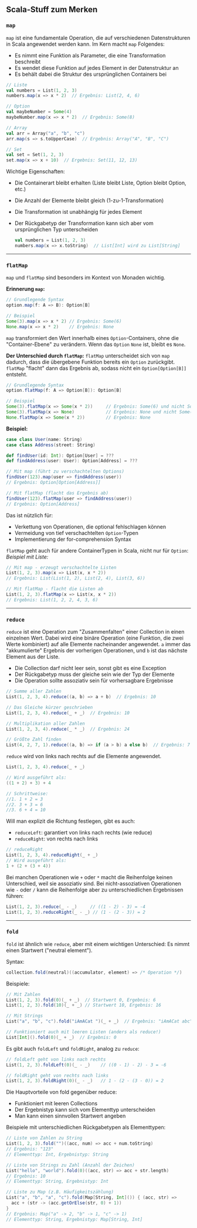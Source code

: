 ## Scala-Stuff zum Merken

### `map`
`map` ist eine fundamentale Operation, die auf verschiedenen Datenstrukturen in Scala angewendet werden kann. Im Kern macht `map` Folgendes:
- Es nimmt eine Funktion als Parameter, die eine Transformation beschreibt
- Es wendet diese Funktion auf jedes Element in der Datenstruktur an
- Es behält dabei die Struktur des ursprünglichen Containers bei

```scala
// Liste
val numbers = List(1, 2, 3)
numbers.map(x => x * 2)  // Ergebnis: List(2, 4, 6)

// Option
val maybeNumber = Some(4)
maybeNumber.map(x => x * 2)  // Ergebnis: Some(8)

// Array
val arr = Array("a", "b", "c")
arr.map(s => s.toUpperCase)  // Ergebnis: Array("A", "B", "C")

// Set
val set = Set(1, 2, 3)
set.map(x => x + 10)  // Ergebnis: Set(11, 12, 13)
```
Wichtige Eigenschaften:
- Die Containerart bleibt erhalten (Liste bleibt Liste, Option bleibt Option, etc.)
- Die Anzahl der Elemente bleibt gleich (1-zu-1-Transformation)
- Die Transformation ist unabhängig für jedes Element
- Der Rückgabetyp der Transformation kann sich aber vom ursprünglichen Typ unterscheiden

  ```scala
  val numbers = List(1, 2, 3)
  numbers.map(x => x.toString)  // List[Int] wird zu List[String]
  ```

--- 

### `flatMap`

`map` und `flatMap` sind besonders im  Kontext von Monaden wichtig.

**Erinnerung `map`:**
  ```scala
  // Grundlegende Syntax
  option.map(f: A => B): Option[B]

  // Beispiel
  Some(3).map(x => x * 2) // Ergebnis: Some(6)
  None.map(x => x * 2)    // Ergebnis: None
  ```
  `map` transformiert den Wert innerhalb eines `Option`-Containers, ohne die "Container-Ebene" zu verändern. Wenn das `Option` `None` ist, bleibt es `None`.


**Der Unterschied durch `flatMap`:**
`flatMap` unterscheidet sich von `map` dadurch, dass die übergebene Funktion bereits ein `Option` zurückgibt. `flatMap` "flacht" dann das Ergebnis ab, sodass nicht ein `Option[Option[B]]` entsteht.

```scala
// Grundlegende Syntax
option.flatMap(f: A => Option[B]): Option[B]

// Beispiel
Some(3).flatMap(x => Some(x * 2))     // Ergebnis: Some(6) und nicht Some(Some(6))
Some(3).flatMap(x => None)            // Ergebnis: None und nicht Some(None)
None.flatMap(x => Some(x * 2))        // Ergebnis: None
```
**Beispiel:**
```scala
case class User(name: String)
case class Address(street: String)

def findUser(id: Int): Option[User] = ???
def findAddress(user: User): Option[Address] = ???

// Mit map (führt zu verschachtelten Options)
findUser(123).map(user => findAddress(user)) 
// Ergebnis: Option[Option[Address]]

// Mit flatMap (flacht das Ergebnis ab)
findUser(123).flatMap(user => findAddress(user)) 
// Ergebnis: Option[Address]
```
Das ist nützlich für:
- Verkettung von Operationen, die optional fehlschlagen können
- Vermeidung von tief verschachtelten `Option`-Typen
- Implementierung der for-comprehension Syntax



`flatMap` geht auch für andere ContainerTypen in Scala, nicht nur für `Option`:
*Beispiel mit Liste:*
```scala
// Mit map - erzeugt verschachtelte Listen
List(1, 2, 3).map(x => List(x, x * 2))
// Ergebnis: List(List(1, 2), List(2, 4), List(3, 6))

// Mit flatMap - flacht die Listen ab
List(1, 2, 3).flatMap(x => List(x, x * 2))
// Ergebnis: List(1, 2, 2, 4, 3, 6)
```

---

### `reduce`
`reduce` ist eine Operation zum "Zusammenfalten" einer Collection in einen einzelnen Wert. Dabei wird eine binäre Operation (eine Funktion, die zwei Werte kombiniert) auf alle Elemente nacheinander angewendet. `a` immer das "akkumulierte" Ergebnis der vorherigen Operationen, und `b` ist das nächste Element aus der Liste.
- Die Collection darf nicht leer sein, sonst gibt es eine Exception
- Der Rückgabetyp muss der gleiche sein wie der Typ der Elemente
- Die Operation sollte assoziativ sein für vorhersagbare Ergebnisse
  
```scala
// Summe aller Zahlen
List(1, 2, 3, 4).reduce((a, b) => a + b)  // Ergebnis: 10

// Das Gleiche kürzer geschrieben
List(1, 2, 3, 4).reduce(_ + _)  // Ergebnis: 10

// Multiplikation aller Zahlen
List(1, 2, 3, 4).reduce(_ * _)  // Ergebnis: 24

// Größte Zahl finden
List(4, 2, 7, 1).reduce((a, b) => if (a > b) a else b)  // Ergebnis: 7
```
`reduce` wird von links nach rechts auf die Elemente angewendet.
```scala
List(1, 2, 3, 4).reduce(_ + _)

// Wird ausgeführt als:
((1 + 2) + 3) + 4

// Schrittweise:
//1. 1 + 2 = 3
//2. 3 + 3 = 6
//3. 6 + 4 = 10
```

Will man explizit die Richtung festlegen, gibt es auch:

- `reduceLeft`: garantiert von links nach rechts (wie reduce)
- `reduceRight`: von rechts nach links

```scala
// reduceRight
List(1, 2, 3, 4).reduceRight(_ + _)
// Wird ausgeführt als:
1 + (2 + (3 + 4))
```

Bei manchen Operationen wie `+` oder `*` macht die Reihenfolge keinen Unterschied, weil sie assoziativ sind. Bei nicht-assoziativen Operationen wie `-` oder `/` kann die Reihenfolge aber zu unterschiedlichen Ergebnissen führen:
```scala
List(1, 2, 3).reduce(_ - _)     // ((1 - 2) - 3) = -4
List(1, 2, 3).reduceRight(_ - _) // (1 - (2 - 3)) = 2
```

--- 

### `fold`
`fold` ist ähnlich wie `reduce`, aber mit einem wichtigen Unterschied: Es nimmt einen Startwert ("neutral element").

Syntax:
```scala
collection.fold(neutral)((accumulator, element) => /* Operation */)
```
Beispiele:
```scala
// Mit Zahlen
List(1, 2, 3).fold(0)(_ + _)  // Startwert 0, Ergebnis: 6
List(1, 2, 3).fold(10)(_ + _) // Startwert 10, Ergebnis: 16

// Mit Strings
List("a", "b", "c").fold("iAmACat ")(_ + _)  // Ergebnis: "iAmACat abc"

// Funktioniert auch mit leeren Listen (anders als reduce!)
List[Int]().fold(0)(_ + _)  // Ergebnis: 0
```

Es gibt auch `foldLeft` und `foldRight`, analog zu `reduce`:
```scala
// foldLeft geht von links nach rechts
List(1, 2, 3).foldLeft(0)(_ - _)    // ((0 - 1) - 2) - 3 = -6

// foldRight geht von rechts nach links
List(1, 2, 3).foldRight(0)(_ - _)   // 1 - (2 - (3 - 0)) = 2
```

Die Hauptvorteile von fold gegenüber reduce:
- Funktioniert mit leeren Collections
- Der Ergebnistyp kann sich vom Elementtyp unterscheiden
- Man kann einen sinnvollen Startwert angeben

Beispiele mit unterschiedlichen Rückgabetypen als Elementtypen:
```scala
// Liste von Zahlen zu String
List(1, 2, 3).fold("")((acc, num) => acc + num.toString)
// Ergebnis: "123"
// Elementtyp: Int, Ergebnistyp: String

// Liste von Strings zu Zahl (Anzahl der Zeichen)
List("hello", "world").fold(0)((acc, str) => acc + str.length)
// Ergebnis: 10
// Elementtyp: String, Ergebnistyp: Int

// Liste zu Map (z.B. Häufigkeitszählung)
List("a", "b", "a", "c").fold(Map[String, Int]()) { (acc, str) =>
  acc + (str -> (acc.getOrElse(str, 0) + 1))
}
// Ergebnis: Map("a" -> 2, "b" -> 1, "c" -> 1)
// Elementtyp: String, Ergebnistyp: Map[String, Int]
```
